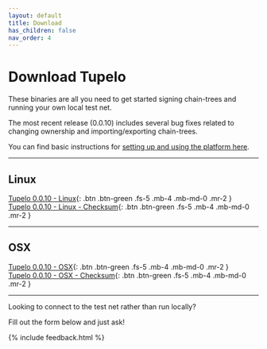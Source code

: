 ```yaml
---
layout: default
title: Download
has_children: false
nav_order: 4
---
```


# Download Tupelo

These binaries are all you need to get started signing chain-trees and running
your own local test net.

The most recent release (0.0.10) includes several bug fixes related to changing
ownership and importing/exporting chain-trees.

You can find basic instructions for
[setting up and using the platform here](tutorials/rpc_server).

***

## Linux

[Tupelo 0.0.10 - Linux](tutorials/download/tupelo-v0.0.10-linux-amd64){: .btn .btn-green .fs-5 .mb-4 .mb-md-0 .mr-2 }  
[Tupelo 0.0.10 - Linux - Checksum](tutorials/download/tupelo-v0.0.10-linux-amd64-checksum.txt){: .btn .btn-green .fs-5 .mb-4 .mb-md-0 .mr-2 }

***

## OSX

[Tupelo 0.0.10 - OSX](tutorials/download/tupelo-v0.0.10-darwin-amd64){: .btn .btn-green .fs-5 .mb-4 .mb-md-0 .mr-2 }  
[Tupelo 0.0.10 - OSX - Checksum](tutorials/download/tupelo-v0.0.10-darwin-amd64-checksum.txt){: .btn .btn-green .fs-5 .mb-4 .mb-md-0 .mr-2 }

***

Looking to connect to the test net rather than run locally?  

Fill out the form below and just ask!    

{% include feedback.html %}
